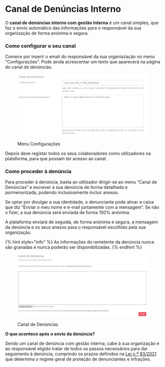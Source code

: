 # Canal de Denúncias Interno

O **canal de denúncias interno com gestão interna** é um canal simples, que faz o envio automático das informações para o responsável da sua organização de forma anónima e segura.

### Como configurar o seu canal

Comece por inserir o email do responsável da sua organiazação no menu "Configurações". Pode ainda acrescentar um texto que aparecerá na página do canal de denúncias.

<figure><img src="../../.gitbook/assets/denuncia1.jpg" alt=""><figcaption><p>Menu Configurações</p></figcaption></figure>

Depois deve registar todos os seus colaboradores como utilizadores na plataforma, para que possam ter acesso ao canal.

### Como proceder à denúncia

Para proceder à denúncia, basta ao utilizador dirigir-se ao menu “Canal de Denúncias“ e escrever a sua denúncia de forma detalhada e pormenorizada, podendo inclusivamente incluir anexos.

Se optar por divulgar a sua identidade, o denunciante pode ativar a caixa que diz “Enviar o meu nome e e-mail juntamente com a mensagem”. Se não o fizer, a sua denúncia será enviada de forma 100% anónima.

A plataforma enviará de seguida, de forma anónima e segura, a mensagem da denúncia e os seus anexos para o responsável escolhido pela sua organização.&#x20;

{% hint style="info" %}
As informações do remetente da denúncia nunca são gravadas e nunca poderão ser disponibilizadas.
{% endhint %}

<figure><img src="../../.gitbook/assets/denuncia-2.jpg" alt=""><figcaption><p>Canal de Denúncias</p></figcaption></figure>

**O que acontece após o envio da denúncia?**

Sendo um canal de denúncia com gestão interna, cabe à sua organização e ao responsável eligido tratar de todos os passos necessários para dar seguimento à denúncia, cumprindo os prazos definidos na [Lei n.º 93/2021](https://dre.pt/dre/detalhe/lei/93-2021-176147929?\_ts=1664361159196) que determina o regime geral de proteção de denunciantes e infrações.

